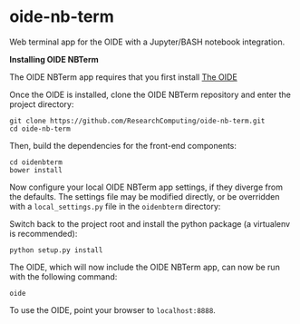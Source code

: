 # oide-nb-term
Web terminal app for the OIDE with a Jupyter/BASH notebook integration.

**Installing OIDE NBTerm**

The OIDE NBTerm app requires that you first install [The OIDE](https://github.com/ResearchComputing/OIDE)

Once the OIDE is installed, clone the OIDE NBTerm repository and enter the project directory:
```
git clone https://github.com/ResearchComputing/oide-nb-term.git
cd oide-nb-term
```
Then, build the dependencies for the front-end components:
```
cd oidenbterm
bower install
```

Now configure your local OIDE NBTerm app settings, if they diverge from the defaults. The settings file may be modified directly, or be overridden with a `local_settings.py` file in the `oidenbterm` directory:

Switch back to the project root and install the python package (a virtualenv is recommended):
```
python setup.py install
```
The OIDE, which will now include the OIDE NBTerm app, can now be run with the following command:
```
oide
```
To use the OIDE, point your browser to `localhost:8888`.
